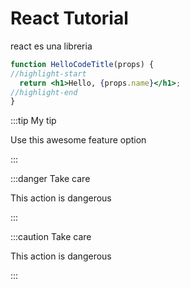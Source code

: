 # React Tutorial
react es una libreria

```jsx title="/src/components/HelloCodeTitle.js"
function HelloCodeTitle(props) {
//highlight-start
  return <h1>Hello, {props.name}</h1>;
//highlight-end
}
```

:::tip My tip

Use this awesome feature option

:::

:::danger Take care

This action is dangerous

:::

:::caution Take care

This action is dangerous

:::